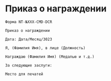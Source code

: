 # Приказ о награждении

`Форма NT-№ХХХ-CMD-DCR`

`Приказ о награждении`

`Дата: Дата/Месяц/3023`

`Я, (Фамилия Имя), в лице (Должность)`

`Награждаю (Фамилия Имя) (Медалью и т.д.)`

`За следующие заслуги:`

`Место для печатей`

